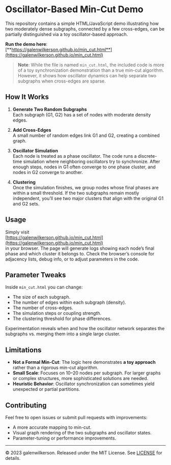# Oscillator-Based Min-Cut Demo

This repository contains a simple HTML/JavaScript demo illustrating how two moderately dense subgraphs, connected by a few cross-edges, can be partially distinguished via a toy oscillator-based approach.

**Run the demo here**:  
[**https://galenwilkerson.github.io/min_cut.html**](https://galenwilkerson.github.io/min_cut.html)

> **Note**: While the file is named `min_cut.html`, the included code is more of a toy synchronization demonstration than a true min-cut algorithm. However, it shows how oscillator dynamics can help separate two subgraphs when cross-edges are sparse.

## How It Works

1. **Generate Two Random Subgraphs**  
   Each subgraph (G1, G2) has a set of nodes with moderate density edges.

2. **Add Cross-Edges**  
   A small number of random edges link G1 and G2, creating a combined graph.

3. **Oscillator Simulation**  
   Each node is treated as a phase oscillator. The code runs a discrete-time simulation where neighboring oscillators try to synchronize. After enough steps, nodes in G1 often converge to one phase cluster, and nodes in G2 converge to another.

4. **Clustering**  
   Once the simulation finishes, we group nodes whose final phases are within a small threshold. If the two subgraphs remain mostly independent, you’ll see two major clusters that align with the original G1 and G2 sets.

## Usage

Simply visit  
[https://galenwilkerson.github.io/min_cut.html](https://galenwilkerson.github.io/min_cut.html)  
in your browser. The page will generate logs showing each node’s final phase and which cluster it belongs to. Check the browser’s console for adjacency lists, debug info, or to adjust parameters in the code.

## Parameter Tweaks

Inside `min_cut.html` you can change:
- The size of each subgraph.
- The number of edges within each subgraph (density).
- The number of cross-edges.
- The simulation steps or coupling strength.
- The clustering threshold for phase differences.

Experimentation reveals when and how the oscillator network separates the subgraphs vs. merging them into a single large cluster.

## Limitations

- **Not a Formal Min-Cut**: The logic here demonstrates **a toy approach** rather than a rigorous min-cut algorithm. 
- **Small Scale**: Focuses on 10–20 nodes per subgraph. For larger graphs or complex structures, more sophisticated solutions are needed.
- **Heuristic Behavior**: Oscillator synchronization can sometimes yield unexpected or partial partitions.

## Contributing

Feel free to open issues or submit pull requests with improvements:
- A more accurate mapping to min-cut.
- Visual graph rendering of the two subgraphs and oscillator states.
- Parameter-tuning or performance improvements.

---

© 2023 galenwilkerson. Released under the MIT License. See [LICENSE](LICENSE) for details.

